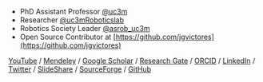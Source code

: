 - PhD Assistant Professor [@uc3m](https://www.uc3m.es)
- Researcher [@uc3mRoboticslab](http://roboticslab.uc3m.es/roboticslab/people/jg-victores)
- Robotics Society Leader [@asrob_uc3m](https://twitter.com/asrob_uc3m)
- Open Source Contributor at [https://github.com/jgvictores](https://github.com/jgvictores)

[YouTube](http://www.youtube.com/user/jgvictores) / [Mendeley](http://www.mendeley.com/profiles/juan-g-victores) / [Google Scholar](http://scholar.google.com/citations?user=qawKnNkAAAAJ) / [Research Gate](http://www.researchgate.net/profile/Juan_Victores) / [ORCID](http://orcid.org/0000-0002-3080-3467) / [LinkedIn](https://es.linkedin.com/in/jgvictores) / [Twitter](https://twitter.com/jgvictores) / [SlideShare](http://www.slideshare.net/JuanGVictores) / [SourceForge](http://sourceforge.net/u/jgvictores/profile) / [GitHub](https://github.com/jgvictores)
